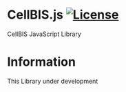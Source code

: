 # CellBIS.js [![License](https://img.shields.io/badge/License-Artistic%202.0-orange.svg)](https://opensource.org/licenses/Artistic-2.0)

CellBIS JavaScript Library

# Information
This Library under development